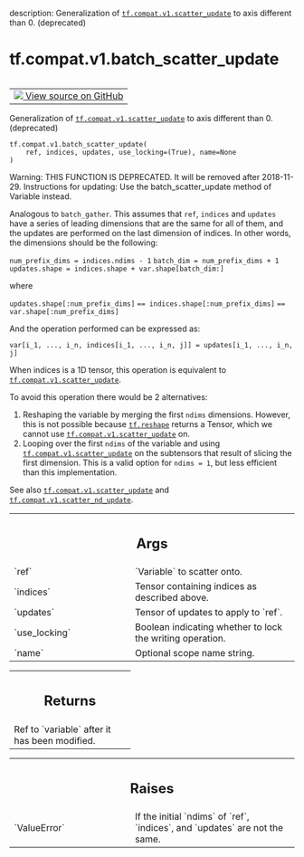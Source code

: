 description: Generalization of <a href="../../../tf/compat/v1/scatter_update.md"><code>tf.compat.v1.scatter_update</code></a> to axis different than 0. (deprecated)

<div itemscope itemtype="http://developers.google.com/ReferenceObject">
<meta itemprop="name" content="tf.compat.v1.batch_scatter_update" />
<meta itemprop="path" content="Stable" />
</div>

# tf.compat.v1.batch_scatter_update

<!-- Insert buttons and diff -->

<table class="tfo-notebook-buttons tfo-api nocontent" align="left">
<td>
  <a target="_blank" href="https://github.com/tensorflow/tensorflow/blob/r2.4/tensorflow/python/ops/state_ops.py#L818-L915">
    <img src="https://www.tensorflow.org/images/GitHub-Mark-32px.png" />
    View source on GitHub
  </a>
</td>
</table>



Generalization of <a href="../../../tf/compat/v1/scatter_update.md"><code>tf.compat.v1.scatter_update</code></a> to axis different than 0. (deprecated)

<pre class="devsite-click-to-copy prettyprint lang-py tfo-signature-link">
<code>tf.compat.v1.batch_scatter_update(
    ref, indices, updates, use_locking=(True), name=None
)
</code></pre>



<!-- Placeholder for "Used in" -->

Warning: THIS FUNCTION IS DEPRECATED. It will be removed after 2018-11-29.
Instructions for updating:
Use the batch_scatter_update method of Variable instead.

Analogous to `batch_gather`. This assumes that `ref`, `indices` and `updates`
have a series of leading dimensions that are the same for all of them, and the
updates are performed on the last dimension of indices. In other words, the
dimensions should be the following:

`num_prefix_dims = indices.ndims - 1`
`batch_dim = num_prefix_dims + 1`
`updates.shape = indices.shape + var.shape[batch_dim:]`

where

`updates.shape[:num_prefix_dims]`
`== indices.shape[:num_prefix_dims]`
`== var.shape[:num_prefix_dims]`

And the operation performed can be expressed as:

`var[i_1, ..., i_n, indices[i_1, ..., i_n, j]] = updates[i_1, ..., i_n, j]`

When indices is a 1D tensor, this operation is equivalent to
<a href="../../../tf/compat/v1/scatter_update.md"><code>tf.compat.v1.scatter_update</code></a>.

To avoid this operation there would be 2 alternatives:
1) Reshaping the variable by merging the first `ndims` dimensions. However,
   this is not possible because <a href="../../../tf/reshape.md"><code>tf.reshape</code></a> returns a Tensor, which we
   cannot use <a href="../../../tf/compat/v1/scatter_update.md"><code>tf.compat.v1.scatter_update</code></a> on.
2) Looping over the first `ndims` of the variable and using
   <a href="../../../tf/compat/v1/scatter_update.md"><code>tf.compat.v1.scatter_update</code></a> on the subtensors that result of slicing the
   first
   dimension. This is a valid option for `ndims = 1`, but less efficient than
   this implementation.

See also <a href="../../../tf/compat/v1/scatter_update.md"><code>tf.compat.v1.scatter_update</code></a> and <a href="../../../tf/compat/v1/scatter_nd_update.md"><code>tf.compat.v1.scatter_nd_update</code></a>.

<!-- Tabular view -->
 <table class="responsive fixed orange">
<colgroup><col width="214px"><col></colgroup>
<tr><th colspan="2"><h2 class="add-link">Args</h2></th></tr>

<tr>
<td>
`ref`
</td>
<td>
`Variable` to scatter onto.
</td>
</tr><tr>
<td>
`indices`
</td>
<td>
Tensor containing indices as described above.
</td>
</tr><tr>
<td>
`updates`
</td>
<td>
Tensor of updates to apply to `ref`.
</td>
</tr><tr>
<td>
`use_locking`
</td>
<td>
Boolean indicating whether to lock the writing operation.
</td>
</tr><tr>
<td>
`name`
</td>
<td>
Optional scope name string.
</td>
</tr>
</table>



<!-- Tabular view -->
 <table class="responsive fixed orange">
<colgroup><col width="214px"><col></colgroup>
<tr><th colspan="2"><h2 class="add-link">Returns</h2></th></tr>
<tr class="alt">
<td colspan="2">
Ref to `variable` after it has been modified.
</td>
</tr>

</table>



<!-- Tabular view -->
 <table class="responsive fixed orange">
<colgroup><col width="214px"><col></colgroup>
<tr><th colspan="2"><h2 class="add-link">Raises</h2></th></tr>

<tr>
<td>
`ValueError`
</td>
<td>
If the initial `ndims` of `ref`, `indices`, and `updates` are
not the same.
</td>
</tr>
</table>

